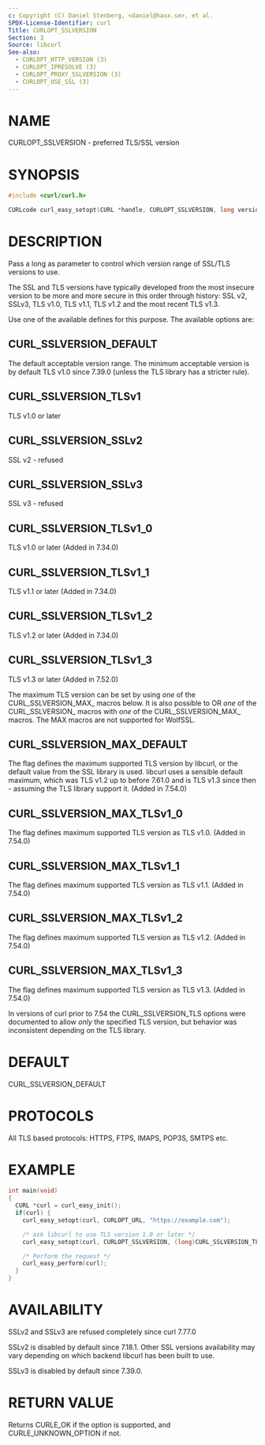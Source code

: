```yaml
---
c: Copyright (C) Daniel Stenberg, <daniel@haxx.se>, et al.
SPDX-License-Identifier: curl
Title: CURLOPT_SSLVERSION
Section: 3
Source: libcurl
See-also:
  - CURLOPT_HTTP_VERSION (3)
  - CURLOPT_IPRESOLVE (3)
  - CURLOPT_PROXY_SSLVERSION (3)
  - CURLOPT_USE_SSL (3)
---
```


# NAME

CURLOPT_SSLVERSION - preferred TLS/SSL version

# SYNOPSIS

~~~c
#include <curl/curl.h>

CURLcode curl_easy_setopt(CURL *handle, CURLOPT_SSLVERSION, long version);
~~~

# DESCRIPTION

Pass a long as parameter to control which version range of SSL/TLS versions to
use.

The SSL and TLS versions have typically developed from the most insecure
version to be more and more secure in this order through history: SSL v2,
SSLv3, TLS v1.0, TLS v1.1, TLS v1.2 and the most recent TLS v1.3.

Use one of the available defines for this purpose. The available options are:

## CURL_SSLVERSION_DEFAULT

The default acceptable version range. The minimum acceptable version is by
default TLS v1.0 since 7.39.0 (unless the TLS library has a stricter rule).

## CURL_SSLVERSION_TLSv1

TLS v1.0 or later

## CURL_SSLVERSION_SSLv2

SSL v2 - refused

## CURL_SSLVERSION_SSLv3

SSL v3 - refused

## CURL_SSLVERSION_TLSv1_0

TLS v1.0 or later (Added in 7.34.0)

## CURL_SSLVERSION_TLSv1_1

TLS v1.1 or later (Added in 7.34.0)

## CURL_SSLVERSION_TLSv1_2

TLS v1.2 or later (Added in 7.34.0)

## CURL_SSLVERSION_TLSv1_3

TLS v1.3 or later (Added in 7.52.0)

The maximum TLS version can be set by using *one* of the
CURL_SSLVERSION_MAX_ macros below. It is also possible to OR *one* of the
CURL_SSLVERSION_ macros with *one* of the CURL_SSLVERSION_MAX_ macros.
The MAX macros are not supported for WolfSSL.

## CURL_SSLVERSION_MAX_DEFAULT

The flag defines the maximum supported TLS version by libcurl, or the default
value from the SSL library is used. libcurl uses a sensible default maximum,
which was TLS v1.2 up to before 7.61.0 and is TLS v1.3 since then - assuming
the TLS library support it. (Added in 7.54.0)

## CURL_SSLVERSION_MAX_TLSv1_0

The flag defines maximum supported TLS version as TLS v1.0.
(Added in 7.54.0)

## CURL_SSLVERSION_MAX_TLSv1_1

The flag defines maximum supported TLS version as TLS v1.1.
(Added in 7.54.0)

## CURL_SSLVERSION_MAX_TLSv1_2

The flag defines maximum supported TLS version as TLS v1.2.
(Added in 7.54.0)

## CURL_SSLVERSION_MAX_TLSv1_3

The flag defines maximum supported TLS version as TLS v1.3.
(Added in 7.54.0)

In versions of curl prior to 7.54 the CURL_SSLVERSION_TLS options were
documented to allow *only* the specified TLS version, but behavior was
inconsistent depending on the TLS library.

# DEFAULT

CURL_SSLVERSION_DEFAULT

# PROTOCOLS

All TLS based protocols: HTTPS, FTPS, IMAPS, POP3S, SMTPS etc.

# EXAMPLE

~~~c
int main(void)
{
  CURL *curl = curl_easy_init();
  if(curl) {
    curl_easy_setopt(curl, CURLOPT_URL, "https://example.com");

    /* ask libcurl to use TLS version 1.0 or later */
    curl_easy_setopt(curl, CURLOPT_SSLVERSION, (long)CURL_SSLVERSION_TLSv1);

    /* Perform the request */
    curl_easy_perform(curl);
  }
}
~~~

# AVAILABILITY

SSLv2 and SSLv3 are refused completely since curl 7.77.0

SSLv2 is disabled by default since 7.18.1. Other SSL versions availability may
vary depending on which backend libcurl has been built to use.

SSLv3 is disabled by default since 7.39.0.

# RETURN VALUE

Returns CURLE_OK if the option is supported, and CURLE_UNKNOWN_OPTION if not.
